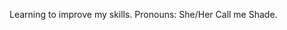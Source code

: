 Learning to improve my skills.
Pronouns: She/Her
Call me Shade.

<!---
CrimsonShade09/CrimsonShade09 is a ✨ special ✨ repository because its `README.md` (this file) appears on your GitHub profile.
You can click the Preview link to take a look at your changes.
--->
